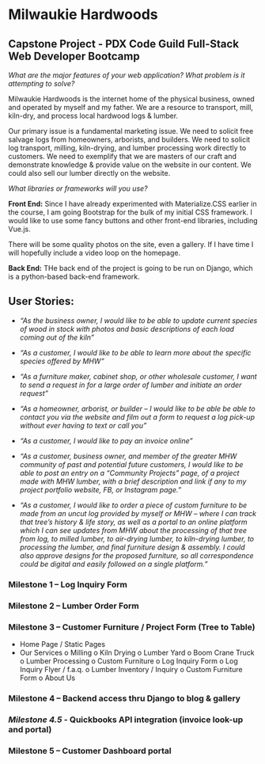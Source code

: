 # Milwaukie Hardwoods
## Capstone Project - PDX Code Guild Full-Stack Web Developer Bootcamp

*What are the major features of your web application? What problem is it attempting to solve?*

Milwaukie Hardwoods is the internet home of the physical business, owned and operated by myself and my father. We are a resource to transport, mill, kiln-dry, and process local hardwood logs & lumber. 

Our primary issue is a fundamental marketing issue. We need to solicit free salvage logs from homeowners, arborists, and builders. We need to solicit log transport, milling, kiln-drying, and lumber processing work directly to customers. We need to exemplify that we are masters of our craft and demonstrate knowledge & provide value on the website in our content. We could also sell our lumber directly on the website.

*What libraries or frameworks will you use?*

**Front End:**
Since I have already experimented with Materialize.CSS earlier in the course, I am going Bootstrap for the bulk of my initial CSS framework. I would like to use some fancy buttons and other front-end libraries, including Vue.js.

There will be some quality photos on the site, even a gallery. If I have time I will hopefully include a video loop on the homepage.

**Back End:**
THe back end of the project is going to be run on Django, which is a python-based back-end framework.

## User Stories:
- *“As the business owner, I would like to be able to update current species of wood in stock with photos and basic descriptions of each load coming out of the kiln”*

- *“As a customer, I would like to be able to learn more about the specific species offered by MHW”*

-  *“As a furniture maker, cabinet shop, or other wholesale customer, I want to send a request in for a large order of lumber and initiate an order request”*

- *“As a homeowner, arborist, or builder – I would like to be able be able to contact you via the website and film out a form to request a log pick-up without ever having to text or call you”*

- *“As a customer, I would like to pay an invoice online”*

- *“As a customer, business owner, and member of the greater MHW community of past and potential future customers, I would like to be able to post an entry on a “Community Projects” page, of a project made with MHW lumber, with a brief description and link if any to my project portfolio website, FB, or Instagram page.”*

- *“As a customer, I would like to order a piece of custom furniture to be made from an uncut log provided by myself or MHW – where I can track that tree’s history & life story, as well as a portal to an online platform which I can see updates from MHW about the processing of that tree from log, to milled lumber, to air-drying lumber, to kiln-drying lumber, to processing the lumber, and final furniture design & assembly. I could also approve designs for the proposed furniture, so all correspondence could be digital and easily followed on a single platform.”*


### Milestone 1 – Log Inquiry Form
### Milestone 2 – Lumber Order Form
### Milestone 3 – Customer Furniture / Project Form (Tree to Table)
-	Home Page / Static Pages 
-	Our Services
    o	Milling
    o	Kiln Drying
    o	Lumber Yard
    o	Boom Crane Truck
    o	Lumber Processing
    o	Custom Furniture
    o	Log Inquiry Form
    o	Log Inquiry Flyer / f.a.q.
    o	Lumber Inventory / Inquiry
    o	Custom Furniture Form
    o	   About Us
### Milestone 4 – Backend access thru Django to blog & gallery
### *Milestone 4.5* - Quickbooks API integration (invoice look-up and portal)
### Milestone 5 – Customer Dashboard portal

